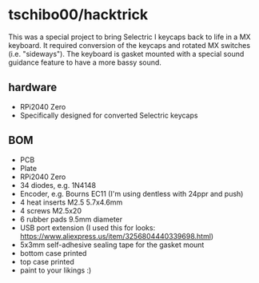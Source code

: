 # tschibo00/hacktrick

This was a special project to bring Selectric I keycaps back to life in a MX keyboard.
It required conversion of the keycaps and rotated MX switches (i.e. "sideways").
The keyboard is gasket mounted with a special sound guidance feature to have a more bassy sound.

## hardware
- RPi2040 Zero
- Specifically designed for converted Selectric keycaps

## BOM
- PCB
- Plate
- RPi2040 Zero
- 34 diodes, e.g. 1N4148
- Encoder, e.g. Bourns EC11 (I'm using dentless with 24ppr and push)
- 4 heat inserts M2.5 5.7x4.6mm
- 4 screws M2.5x20
- 6 rubber pads 9.5mm diameter
- USB port extension (I used this for looks: https://www.aliexpress.us/item/3256804440339698.html)
- 5x3mm self-adhesive sealing tape for the gasket mount
- bottom case printed
- top case printed
- paint to your likings :)
